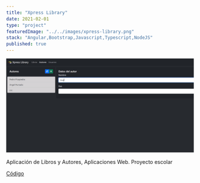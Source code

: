 ```yaml
---
title: "Xpress Library"
date: 2021-02-01
type: "project"
featuredImage: "../../images/xpress-library.png"
stack: "Angular,Bootstrap,Javascript,Typescript,NodeJS"
published: true
---
```


![Imagen](../../images/xpress-library.png)

Aplicación de Libros y Autores, Aplicaciones Web. Proyecto escolar

[Código](https://angelxehg.github.io/xpress-library/)
